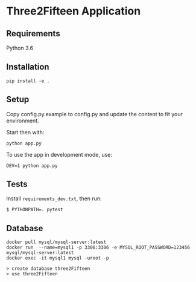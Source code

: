 # Three2Fifteen Application

## Requirements

Python 3.6

## Installation

	pip install -e .

## Setup

Copy config.py.example to config.py and update the content to fit your
environment.

Start then with:

	python app.py

To use the app in development mode, use:

	DEV=1 python app.py

## Tests

Install ``requirements_dev.txt``, then run:

    $ PYTHONPATH=. pytest

## Database

	docker pull mysql/mysql-server:latest
	docker run  --name=mysql1 -p 3306:3306 -e MYSQL_ROOT_PASSWORD=123456  mysql/mysql-server:latest
	docker exec -it mysql1 mysql -uroot -p

	> create database three2Fifteen
	> use three2Fifteen
